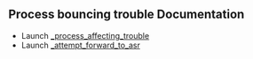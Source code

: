 ## Process bouncing trouble Documentation

* Launch [_process_affecting_trouble](_process_affecting_trouble.md)
* Launch [_attempt_forward_to_asr](_attempt_forward_to_asr.md)